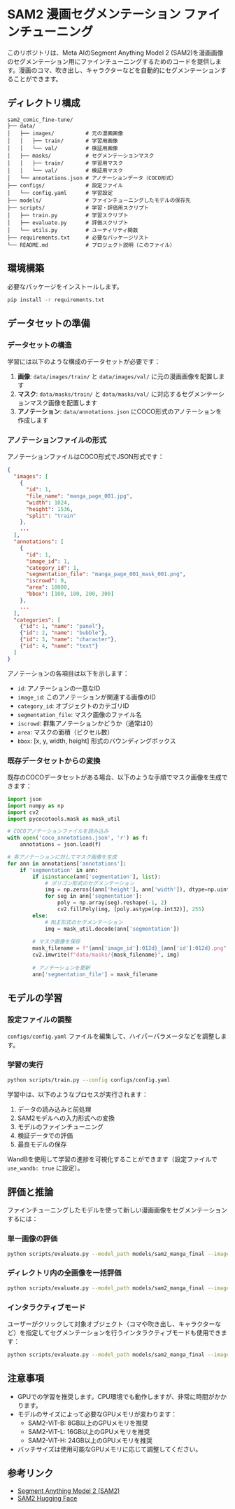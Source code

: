# SAM2 漫画セグメンテーション ファインチューニング

このリポジトリは、Meta AIのSegment Anything Model 2 (SAM2)を漫画画像のセグメンテーション用にファインチューニングするためのコードを提供します。漫画のコマ、吹き出し、キャラクターなどを自動的にセグメンテーションすることができます。

## ディレクトリ構成

```
sam2_comic_fine-tune/
├── data/
│   ├── images/          # 元の漫画画像
│   │   ├── train/       # 学習用画像
│   │   └── val/         # 検証用画像
│   ├── masks/           # セグメンテーションマスク
│   │   ├── train/       # 学習用マスク
│   │   └── val/         # 検証用マスク
│   └── annotations.json # アノテーションデータ（COCO形式）
├── configs/             # 設定ファイル
│   └── config.yaml      # 学習設定
├── models/              # ファインチューニングしたモデルの保存先
├── scripts/             # 学習・評価用スクリプト
│   ├── train.py         # 学習スクリプト
│   ├── evaluate.py      # 評価スクリプト
│   └── utils.py         # ユーティリティ関数
├── requirements.txt     # 必要なパッケージリスト
└── README.md            # プロジェクト説明（このファイル）
```

## 環境構築

必要なパッケージをインストールします。

```bash
pip install -r requirements.txt
```

## データセットの準備

### データセットの構造

学習には以下のような構成のデータセットが必要です：

1. **画像**: `data/images/train/` と `data/images/val/` に元の漫画画像を配置します
2. **マスク**: `data/masks/train/` と `data/masks/val/` に対応するセグメンテーションマスク画像を配置します
3. **アノテーション**: `data/annotations.json` にCOCO形式のアノテーションを作成します

### アノテーションファイルの形式

アノテーションファイルはCOCO形式でJSON形式です：

```json
{
  "images": [
    {
      "id": 1,
      "file_name": "manga_page_001.jpg",
      "width": 1024,
      "height": 1536,
      "split": "train"
    },
    ...
  ],
  "annotations": [
    {
      "id": 1,
      "image_id": 1,
      "category_id": 1,
      "segmentation_file": "manga_page_001_mask_001.png",
      "iscrowd": 0,
      "area": 10000,
      "bbox": [100, 100, 200, 300]
    },
    ...
  ],
  "categories": [
    {"id": 1, "name": "panel"},
    {"id": 2, "name": "bubble"},
    {"id": 3, "name": "character"},
    {"id": 4, "name": "text"}
  ]
}
```

アノテーションの各項目は以下を示します：
- `id`: アノテーションの一意なID
- `image_id`: このアノテーションが関連する画像のID
- `category_id`: オブジェクトのカテゴリID
- `segmentation_file`: マスク画像のファイル名
- `iscrowd`: 群集アノテーションかどうか（通常は0）
- `area`: マスクの面積（ピクセル数）
- `bbox`: [x, y, width, height] 形式のバウンディングボックス

### 既存データセットからの変換

既存のCOCOデータセットがある場合、以下のような手順でマスク画像を生成できます：

```python
import json
import numpy as np
import cv2
import pycocotools.mask as mask_util

# COCOアノテーションファイルを読み込み
with open('coco_annotations.json', 'r') as f:
    annotations = json.load(f)

# 各アノテーションに対してマスク画像を生成
for ann in annotations['annotations']:
    if 'segmentation' in ann:
        if isinstance(ann['segmentation'], list):
            # ポリゴン形式のセグメンテーション
            img = np.zeros((ann['height'], ann['width']), dtype=np.uint8)
            for seg in ann['segmentation']:
                poly = np.array(seg).reshape(-1, 2)
                cv2.fillPoly(img, [poly.astype(np.int32)], 255)
        else:
            # RLE形式のセグメンテーション
            img = mask_util.decode(ann['segmentation'])
        
        # マスク画像を保存
        mask_filename = f"{ann['image_id']:012d}_{ann['id']:012d}.png"
        cv2.imwrite(f"data/masks/{mask_filename}", img)
        
        # アノテーションを更新
        ann['segmentation_file'] = mask_filename
```

## モデルの学習

### 設定ファイルの調整

`configs/config.yaml` ファイルを編集して、ハイパーパラメータなどを調整します。

### 学習の実行

```bash
python scripts/train.py --config configs/config.yaml
```

学習中は、以下のようなプロセスが実行されます：

1. データの読み込みと前処理
2. SAM2モデルへの入力形式への変換
3. モデルのファインチューニング
4. 検証データでの評価
5. 最良モデルの保存

WandBを使用して学習の進捗を可視化することができます（設定ファイルで `use_wandb: true` に設定）。

## 評価と推論

ファインチューニングしたモデルを使って新しい漫画画像をセグメンテーションするには：

### 単一画像の評価

```bash
python scripts/evaluate.py --model_path models/sam2_manga_final --image_path your_manga_image.jpg --output_dir outputs
```

### ディレクトリ内の全画像を一括評価

```bash
python scripts/evaluate.py --model_path models/sam2_manga_final --image_dir your_manga_dir --output_dir outputs
```

### インタラクティブモード

ユーザーがクリックして対象オブジェクト（コマや吹き出し、キャラクターなど）を指定してセグメンテーションを行うインタラクティブモードも使用できます：

```bash
python scripts/evaluate.py --model_path models/sam2_manga_final --image_path your_manga_image.jpg --output_dir outputs --interactive
```

## 注意事項

- GPUでの学習を推奨します。CPU環境でも動作しますが、非常に時間がかかります。
- モデルのサイズによって必要なGPUメモリが変わります：
  - SAM2-ViT-B: 8GB以上のGPUメモリを推奨
  - SAM2-ViT-L: 16GB以上のGPUメモリを推奨
  - SAM2-ViT-H: 24GB以上のGPUメモリを推奨
- バッチサイズは使用可能なGPUメモリに応じて調整してください。

## 参考リンク

- [Segment Anything Model 2 (SAM2)](https://github.com/facebookresearch/segment-anything)
- [SAM2 Hugging Face](https://huggingface.co/docs/transformers/model_doc/sam2)